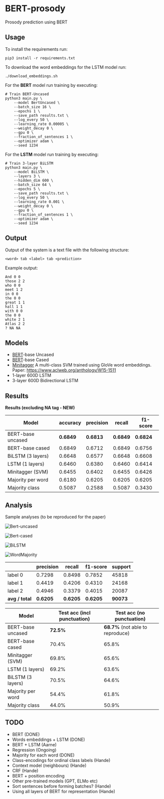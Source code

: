 # BERT-prosody
Prosody prediction using BERT

## Usage

To install the requirements run:

```console
pip3 install -r requirements.txt
```

To download the word embeddings for the LSTM model run:
```console
./download_embeddings.sh
```

For the **BERT** model run training by executing:

```console
# Train BERT-Uncased
python3 main.py \
    --model BertUncased \
    --batch_size 16 \
    --epochs 1 \
    --save_path results.txt \
    --log_every 50 \
    --learning_rate 0.00005 \
    --weight_decay 0 \
    --gpu 0 \
    --fraction_of_sentences 1 \
    --optimizer adam \
    --seed 1234
```

For the **LSTM** model run training by executing:
```console
# Train 3-layer BiLSTM
python3 main.py \
    --model BiLSTM \
    --layers 3 \
    --hidden_dim 600 \
    --batch_size 64 \
    --epochs 5 \
    --save_path results.txt \
    --log_every 50 \
    --learning_rate 0.001 \
    --weight_decay 0 \
    --gpu 0 \
    --fraction_of_sentences 1 \
    --optimizer adam \
    --seed 1234
```


## Output

Output of the system is a text file with the following structure:

```
<word> tab <label> tab <prediction>
```

Example output:
```
And 0 0
those 2 2
who 0 0
meet 1 2
in 0 0
the 0 0
great 1 1
hall 1 1
with 0 0
the 0 0
white 2 1
Atlas 2 2
? NA NA
```

## Models

* [BERT](https://arxiv.org/abs/1810.04805)-base Uncased
* [BERT](https://arxiv.org/abs/1810.04805)-base Cased
* [Minitagger](https://github.com/karlstratos/minitagger) A multi-class SVM trained using GloVe word embeddings. Paper: https://www.aclweb.org/anthology/W15-1511
* 1-layer 600D LSTM
* 3-layer 600D Bidirectional LSTM

## Results

**Results (excluding NA tag - NEW)**

| Model             | accuracy    |precision   |  recall     |f1-score    |
| ---               | ---         | ---        | ---         | ---        |
| BERT-base uncased | **0.6849**  | **0.6813** | **0.6849**  | **0.6824** |
| BERT-base cased   |  0.6849     |  0.6712    |  0.6849     | 0.6756     |
| BiLSTM (3 layers) |  0.6648     |  0.6577    |  0.6648     | 0.6608     |
| LSTM (1 layers)   |  0.6460     |  0.6380    |  0.6460     | 0.6414     |
| Minitagger (SVM)  |  0.6455     |  0.6402    |  0.6455     | 0.6426     |
| Majority per word |  0.6180     |  0.6205    |  0.6205     | 0.6205     |
| Majority class    |  0.5087     |  0.2588    |  0.5087     | 0.3430     |

## Analysis

Sample analyses (to be reproduced for the paper)

![Bert-uncased](images/confusion_matrix-BertUncased.png)

![Bert-cased](images/confusion_matrix-BertCased.png)

![BiLSTM](images/confusion_matrix-BiLSTM.png)

![WordMajority](images/confusion_matrix-WordMajority.png)

|                 |precision   |  recall     |f1-score    |  support   |
| ---             | ---        | ---         | ---        | ---        |
|     label 0     | 0.7298     | 0.8498      | 0.7852     | 45818      |
|     label 1     | 0.4419     | 0.4206      | 0.4310     | 24168      |
|     label 2     | 0.4946     | 0.3379      | 0.4015     | 20087      |
| **avg / total** | **0.6205** | **0.6205**  | **0.6205** | **90073** |


| Model             | Test acc (incl punctuation) | Test acc (no punctuation) |
| ---               |  ---                        | ---                       |
| BERT-base uncased | **72.5%**                   | **68.7%** (not able to reproduce) |
| BERT-base cased   | 70.4%                       | 65.8%                     |
| Minitagger (SVM)  | 69.8%                       | 65.6%                     |
| LSTM (1 layers)   | 69.2%                       | 63.6%                     |
| BiLSTM (3 layers) | 70.5%                       | 64.6%                     |
| Majority per word | 54.4%                       | 61.8%                     |
| Majority class    | 44.0%                       | 50.9%                     |


## TODO

* BERT (DONE)
* Words embeddings + LSTM (DONE)
* BERT + LSTM (Aarne)
* Regression (Ongoing)
* Majority for each word (DONE)
* Class-encodings for ordinal class labels (Hande)
* Context model (neighbours) (Hande)
* CRF (Hande)
* BERT + position encoding
* Other pre-trained models (GPT, ELMo etc)
* Sort sentences before forming batches? (Hande)
* Using all layers of BERT for representation (Hande)
